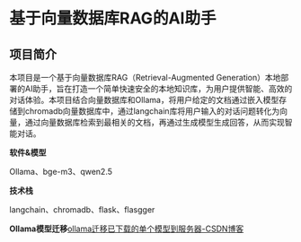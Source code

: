 # 基于向量数据库RAG的AI助手

## 项目简介

本项目是一个基于向量数据库RAG（Retrieval-Augmented Generation）本地部署的AI助手，旨在打造一个简单快速安全的本地知识库，为用户提供智能、高效的对话体验。本项目结合向量数据库和Ollama，将用户给定的文档通过嵌入模型存储到chromadb向量数据库中，通过langchain库将用户输入的对话问题转化为向量，通过向量数据库检索到最相关的文档，再通过生成模型生成回答，从而实现智能对话。

**软件&模型**

Ollama、bge-m3、qwen2.5

**技术栈**

langchain、chromadb、flask、flasgger

**Ollama模型迁移**[ollama迁移已下载的单个模型到服务器-CSDN博客](https://blog.csdn.net/A15216110998/article/details/146506117)
